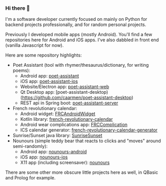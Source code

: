 ### Hi there 👋

I'm a software developer currently focused on mainly on Python for backend projects professionally, and for random personal projects.

Previously I developed mobile apps (mostly Android). You'll find a few repositories here for Android and iOS apps.
I've also dabbled in front end (vanilla Javascript for now).

Here are some repository highlights:
  - Poet Assistant (tool with rhymer/thesaurus/dictionary, for writing poems):
    - Android app: [poet-assistant](https://github.com/caarmen/poet-assistant)
    - iOS app: [poet-assistant-ios](https://github.com/caarmen/poet-assistant-ios)
    - Website/Electron app: [poet-assistant-web](https://github.com/caarmen/poet-assistant-web)
    - Qt Desktop app: [poet-assistant-desktop)(https://github.com/caarmen/poet-assistant-desktop)
    - REST api in Spring boot: [poet-assistant-server](https://github.com/caarmen/poet-assistant-server)
  - French revolutionary calendar:
    - Android widget: [FRCAndroidWidget](https://github.com/caarmen/FRCAndroidWidget)
    - Kotlin library: [french-revolutionary-calendar](https://github.com/caarmen/french-revolutionary-calendar) 
    - Android wear complications app: [FRCComplication](https://github.com/caarmen/FRCComplication)
    - ICS calendar generator: [french-revolutionary-calendar-generator](https://github.com/caarmen/french-revolutionary-calendar-generator)
  - Sunrise/Sunset java library: [SunriseSunset](https://github.com/caarmen/SunriseSunset)
  - Nounours (simple teddy bear that reacts to clicks and "moves" around semi-randomly):
    - Android app: [nounours-android](https://github.com/caarmen/nounours-android)
    - iOS app: [nounours-ios](https://github.com/caarmen/nounours-ios)
    - X11 app (including screensaver): [nounours](https://github.com/caarmen/nounours)


There are some other more obscure little projects here as well, in QBasic and Prolog for example.

